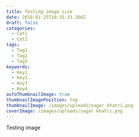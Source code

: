 ```yaml
---
title: Testing image size
date: 2018-01-25T10:35:33.266Z
draft: false
categories:
  - Cat1
  - Cat2
tags:
  - Tag1
  - Tag2
  - Tag3
keywords:
  - Key1
  - Key2
  - Key3
  - Key4
autoThumbnailImage: true
thumbnailImagePosition: top
thumbnailImage: /images/uploads/sagar khatri.png
coverImage: /images/uploads/sagar khatri.png
---
```

Testing image
